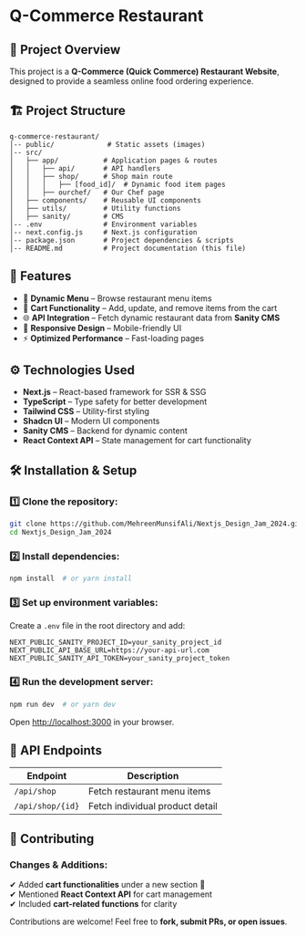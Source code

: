 # Q-Commerce Restaurant

## 📌 Project Overview
This project is a **Q-Commerce (Quick Commerce) Restaurant Website**, designed to provide a seamless online food ordering experience.

## 🏗️ Project Structure
```
q-commerce-restaurant/
│-- public/             # Static assets (images)
│-- src/
│   ├── app/           # Application pages & routes
│   │   ├── api/       # API handlers
│   │   ├── shop/      # Shop main route
│   │   │   ├── [food_id]/  # Dynamic food item pages
│   │   ├── ourchef/   # Our Chef page
│   ├── components/    # Reusable UI components
│   ├── utils/         # Utility functions
│   ├── sanity/        # CMS
│-- .env               # Environment variables
│-- next.config.js     # Next.js configuration
│-- package.json       # Project dependencies & scripts
│-- README.md          # Project documentation (this file)
```

## 🚀 Features
- 📜 **Dynamic Menu** – Browse restaurant menu items
- 🛒 **Cart Functionality** – Add, update, and remove items from the cart
- 🌐 **API Integration** – Fetch dynamic restaurant data from **Sanity CMS**
- 📱 **Responsive Design** – Mobile-friendly UI
- ⚡ **Optimized Performance** – Fast-loading pages

## ⚙️ Technologies Used
- **Next.js** – React-based framework for SSR & SSG
- **TypeScript** – Type safety for better development
- **Tailwind CSS** – Utility-first styling
- **Shadcn UI** – Modern UI components
- **Sanity CMS** – Backend for dynamic content
- **React Context API** – State management for cart functionality  

## 🛠 Installation & Setup
### 1️⃣ Clone the repository:
```bash
git clone https://github.com/MehreenMunsifAli/Nextjs_Design_Jam_2024.git
cd Nextjs_Design_Jam_2024
```

### 2️⃣ Install dependencies:
```bash
npm install  # or yarn install
```

### 3️⃣ Set up environment variables:
Create a `.env` file in the root directory and add:
```env
NEXT_PUBLIC_SANITY_PROJECT_ID=your_sanity_project_id
NEXT_PUBLIC_API_BASE_URL=https://your-api-url.com
NEXT_PUBLIC_SANITY_API_TOKEN=your_sanity_project_token
```

### 4️⃣ Run the development server:
```bash
npm run dev  # or yarn dev
```
Open [http://localhost:3000](http://localhost:3000) in your browser.

## 🔗 API Endpoints
| Endpoint        | Description                     |
|-----------------|---------------------------------|
| `/api/shop`     | Fetch restaurant menu items     |
| `/api/shop/{id}`| Fetch individual product detail |

## 📢 Contributing

### **Changes & Additions:**
✔ Added **cart functionalities** under a new section 📌  
✔ Mentioned **React Context API** for cart management  
✔ Included **cart-related functions** for clarity 

Contributions are welcome! Feel free to **fork, submit PRs, or open issues**.